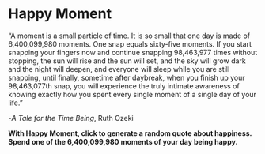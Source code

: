 # Happy Moment

“A moment is a small particle of time. It is so small that one day is made of 6,400,099,980 moments. One snap equals sixty-five moments. If you start snapping your fingers now and continue snapping 98,463,977 times without stopping, the sun will rise and the sun will set, and the sky will grow dark and the night will deepen, and everyone will sleep while you are still snapping, until finally, sometime after daybreak, when you finish up your 98,463,077th snap, you will experience the truly intimate awareness of knowing exactly how you spent every single moment of a single day of your life.” 
 
 -<i>A Tale for the Time Being</i>, Ruth Ozeki

<b>With Happy Moment, click to generate a random quote about happiness. Spend one of the 6,400,099,980 moments of your day being happy.</b>
